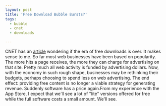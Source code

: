 ```yaml
---
layout: post
title: 'Free Download Bubble Bursts?'
tags:
  - bubble
  - cnet
  - downloads

---
```


CNET has an <a title="CNET" href="http://news.cnet.com/8301-13505_3-10155461-16.html?part=rss&amp;subj=news&amp;tag=2547-1_3-0-5">article</a> wondering if the era of free downloads is over. It makes sense to me. So far most web businesses have been based on popularity. The more hits a page receives, the more they can charge for advertising on that site. Pretty much all web activity is funded by advertising dollars. Now, with the economy in such rough shape, businesses may be rethinking their budgets, perhaps choosing to spend less on web advertising. The end effect: providing free content is no longer a viable strategy for generating revenue. Suddenly software has a price again.From my experience with the App Store, I expect that we'll see a lot of "lite" versions offered for free while the full software costs a small amount. We'll see.
